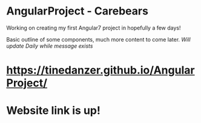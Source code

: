 # AngularProject - Carebears
Working on creating my first Angular7 project in hopefully a few days!

Basic outline of some components, much more content to come later. *Will update Daily while message exists*
# https://tinedanzer.github.io/AngularProject/
# Website link is up!


